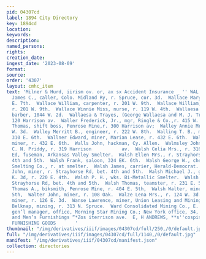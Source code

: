 ```yaml
---
pid: 04307cd
label: 1894 City Directory
key: 1894cd
location: 
keywords: 
description: 
named_persons: 
rights: 
creation_date: 
ingest_date: '2023-08-09'
format: 
source: 
order: '4307'
layout: cmhc_item
text: 'Milner & Hurd, iirism ov. or, ax sx Accident Insurance _ '' WAL 252 WAR ''  Wallace
  James C., caller, Colo. Midland Ry, r. Spruce, cor. 3d.  Wallace Mary Mrs., r. 520
  E. 7th.  Wallace William, carpenter, r. 201 W. 9th.  Wallace William, Jr., carpenter,
  r. 201 W. 9th.  Wallace Winnie Miss, nurse, r. 119 W. 4th.  Wallaesa George H.,
  barber, 1044 W. 2d.  Wallaesa & Trayes, (George Wallaesa and M. J. Trayes,) laundry,
  120 Harrison av.  Waller Frederick, Jr., mgr, Ringle & Co.,r. 415 W. 4th.  Waller
  Thomas, shift boss, Penrose Mine,r. 300 Harrison av;  Walley Annie Mrs., r. 105
  W. 3d.  Walley Merritt B., engineer, r. 222 W. 8th.  Walling T. B., miner, bds,
  310 E. 6th.  Wallner Edward, miner, Marian Lease, r. 432 E. 6th.  Wallner Fred,
  miner, r. 432 E. 6th.  Walls John, hackman, Cy. Allen.  Walmsley John W., foreman,
  C. N. Priddy, r. 319 Harrison           av.  Walsh Celia Mrs., r. 316 E. 5th.  Walsh
  Ed, fuseman, Arkansas Valley Smelter.  Walsh Ellen Mrs., r. Strayhorse Rd, bet.
  4th and 5th.  Walsh Frank, saloon, 324 EK. 6th.  Walsh George W., chemist, Bi-Metallic
  Smelting Co., r. at smelter.  Walsh James, carrier, Herald-Democrat. r. 231 E. 5th.  Walsh
  John, miner, r. Strayhorse Rd, bet. 4th and 5th.  Walsh Michael J., grocer, 214-216
  K. 3d, r. 220 E. 4th.  Walsh P. H., wks. Bi-Metallic Smelter.  Walsh Robert, r.
  Strayhorse Rd, bet. 4th and 5th.  Walsh Thomas, teamster, r. 231 E. 5th.  Walsh
  Thomas A., biksmith, Penrose Mine, r. 404 E. 5th,  Walsh Walter, miner, r. 528 E.
  5th,  Walter John, miner, r. 108 Oak.  Walze Lena Mrs., r. 124 W. 3d.  Walzer Jacob,
  miner, r. 126 E. 3d.  Wanse Lawrence, miner, Union Leasing and Mining Co.  Ward
  Belknap, mining, r. 313 N. Spruce.  Ward Consolidated Mining Co., E. D. Dickerman,
  gen’l manager, office, Morning Star Mining Co.; New York office, 34, 53 Broadway.  Clothing
  and Men’s Furnishings “*Zos iterrison ave.  E, H ANDREWS, **s''cospise iss or HOUSE
  FURNISHING GOODS       '
thumbnail: "/img/derivatives/iiif/images/04307cd/full/250,/0/default.jpg"
full: "/img/derivatives/iiif/images/04307cd/full/1140,/0/default.jpg"
manifest: "/img/derivatives/iiif/04307cd/manifest.json"
collection: directories
---
```

